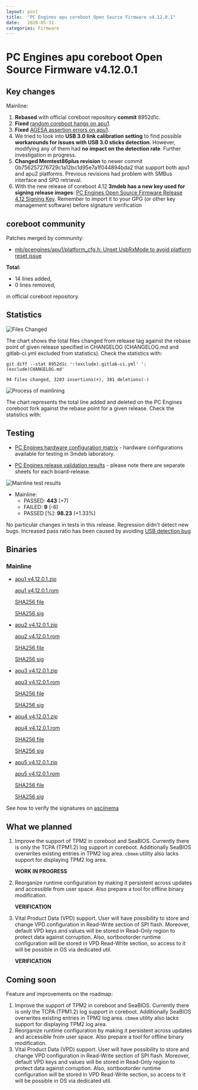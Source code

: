```yaml
---
layout: post
title:  "PC Engines apu coreboot Open Source Firmware v4.12.0.1"
date:   2020-05-31
categories: Firmware
---
```

# PC Engines apu coreboot Open Source Firmware v4.12.0.1

## Key changes

Mainline:

1. **Rebased** with official coreboot repository **commit** 8952d1c.
2. **Fixed** [random coreboot hangs on apu1](https://github.com/pcengines/coreboot/issues/394).
3. **Fixed** [AGESA assertion errors on apu1](https://github.com/pcengines/coreboot/issues/397).
4. We tried to look into **USB 3.0 link calibration setting** to find possible
   **workarounds for issues with USB 3.0 sticks detection**. However, modifying
   any of them had **no impact on the detection rate**. Further investigation
   in progress.
5. **Changed Memtest86plus revision** to newer commit
   0b756257276729c1a12bc1d95e7a1f044894bda2 that support both apu1 and apu2
   platforms. Previous revisions had problem with SMBus interface and SPD
   retrieval.
6. With the new release of coreboot 4.12 **3mdeb has a new key used for signing
   release images**: [PC Engines Open Source Firmware Release 4.12 Signing Key](https://github.com/3mdeb/3mdeb-secpack/blob/master/customer-keys/pcengines/release-keys/pcengines-open-source-firmware-release-4.12-key.asc).
   Remember to import it to your GPG (or other key management software) before
   signature verification

## coreboot community

Patches merged by community:

* [mb/pcengines/apu1/platform_cfg.h: Unset UsbRxMode to avoid platform reset issue](https://review.coreboot.org/c/coreboot/+/41627)

**Total:**

* 14 lines added,
* 0 lines removed,

in official coreboot repository.

## Statistics

![Files Changed](https://cloud.3mdeb.com/index.php/s/CYFjZBmYx6zZ6Pw/preview)

The chart shows the total files changed from release tag against the rebase
point of given release specified in CHANGELOG (CHANGELOG.md and gitlab-ci.yml
excluded from statistics). Check the statistics with:

```
git diff --stat 8952d1c ':(exclude).gitlab-ci.yml' ':(exclude)CHANGELOG.md'
```

`94 files changed, 3283 insertions(+), 381 deletions(-)`

![Process of mainlining](https://cloud.3mdeb.com/index.php/s/9SSoC6BFBMdfy7t/preview)

The chart represents the total line added and deleted on the PC Engines
coreboot fork against the rebase point for a given release. Check the
statistics with:

## Testing

* [PC Engines hardware configuration matrix](https://cloud.3mdeb.com/index.php/s/LMfrmjTgXc9tdxR/preview) - hardware configurations available for testing in 3mdeb laboratory.

* [PC Engines release validation results](https://3mdeb.us16.list-manage.com/track/click?u=fce95b885fc13fbf1db611816&id=96d9b426c0&e=16ffa34a09) - please note there are separate sheets for each board-release.

![Mainline test results](https://cloud.3mdeb.com/index.php/s/45snkiHepeJDTKf/preview)


* Mainline:
  * PASSED: **443** (+7)
  * FAILED: **9** (-6)
  * PASSED [%]: **98.23** (+1.33%)


No particular changes in tests in this release. Regression didn't detect new
bugs. Increased pass ratio has been caused by avoiding [USB detection bug](https://github.com/pcengines/coreboot/issues/264)

## Binaries

### Mainline

* [apu1 v4.12.0.1.zip](https://3mdeb.com/open-source-firmware/pcengines/apu1/apu1_v4.12.0.1.zip)

  [apu1 v4.12.0.1.rom](https://3mdeb.com/open-source-firmware/pcengines/apu1/apu1_v4.12.0.1.rom)

  [SHA256 file](https://3mdeb.com/open-source-firmware/pcengines/apu1/apu1_v4.12.0.1.SHA256)

  [SHA256 sig](https://3mdeb.com/open-source-firmware/pcengines/apu1/apu1_v4.12.0.1.SHA256.sig)

* [apu2 v4.12.0.1.zip](https://3mdeb.com/open-source-firmware/pcengines/apu2/apu2_v4.12.0.1.zip)

  [apu2 v4.12.0.1.rom](https://3mdeb.com/open-source-firmware/pcengines/apu2/apu2_v4.12.0.1.rom)

  [SHA256 file](https://3mdeb.com/open-source-firmware/pcengines/apu2/apu2_v4.12.0.1.SHA256)

  [SHA256 sig](https://3mdeb.com/open-source-firmware/pcengines/apu2/apu2_v4.12.0.1.SHA256.sig)

* [apu3 v4.12.0.1.zip](https://3mdeb.com/open-source-firmware/pcengines/apu3/apu3_v4.12.0.1.zip)

  [apu3 v4.12.0.1.rom](https://3mdeb.com/open-source-firmware/pcengines/apu3/apu3_v4.12.0.1.rom)

  [SHA256 file](https://3mdeb.com/open-source-firmware/pcengines/apu3/apu3_v4.12.0.1.SHA256)

  [SHA256 sig](https://3mdeb.com/open-source-firmware/pcengines/apu3/apu3_v4.12.0.1.SHA256.sig)

* [apu4 v4.12.0.1.zip](https://3mdeb.com/open-source-firmware/pcengines/apu4/apu4_v4.12.0.1.zip)

  [apu4 v4.12.0.1.rom](https://3mdeb.com/open-source-firmware/pcengines/apu4/apu4_v4.12.0.1.rom)

  [SHA256 file](https://3mdeb.com/open-source-firmware/pcengines/apu4/apu4_v4.12.0.1.SHA256)

  [SHA256 sig](https://3mdeb.com/open-source-firmware/pcengines/apu4/apu4_v4.12.0.1.SHA256.sig)

* [apu5 v4.12.0.1.zip](https://3mdeb.com/open-source-firmware/pcengines/apu5/apu5_v4.12.0.1.zip)

  [apu5 v4.12.0.1.rom](https://3mdeb.com/open-source-firmware/pcengines/apu5/apu5_v4.12.0.1.rom)

  [SHA256 file](https://3mdeb.com/open-source-firmware/pcengines/apu5/apu5_v4.12.0.1.SHA256)

  [SHA256 sig](https://3mdeb.com/open-source-firmware/pcengines/apu5/apu5_v4.12.0.1.SHA256.sig)

See how to verify the signatures on [asciinema](https://asciinema.org/a/335785)

## What we planned

1. Improve the support of TPM2 in coreboot and SeaBIOS. Currently there is only
   the TCPA (TPM1.2) log support in coreboot. Additionally SeaBIOS overwrites
   existing entries in TPM2 log area. `cbmem` utility also lacks support for
   displaying TPM2 log area.

   **WORK IN PROGRESS**

2. Reorganize runtime configuration by making it persistent across updates and
   accessible from user space. Also prepare a tool for offline binary
   modification.

   **VERIFICATION**

3. Vital Product Data (VPD) support. User will have possibility to store
   and change VPD configuration in Read-Write section of SPI flash. Moreover,
   default VPD keys and values will be stored in Read-Only region to protect
   data against corruption. Also, sortbootorder runtime configuration will be
   stored in VPD Read-Write section, so access to it will be possible in OS
   via dedicated util.

   **VERIFICATION**

## Coming soon

Feature and improvements on the roadmap:

1. Improve the support of TPM2 in coreboot and SeaBIOS. Currently there is only
   the TCPA (TPM1.2) log support in coreboot. Additionally SeaBIOS overwrites
   existing entries in TPM2 log area. `cbmem` utility also lacks support for
   displaying TPM2 log area.
2. Reorganize runtime configuration by making it persistent across updates and
   accessible from user space. Also prepare a tool for offline binary
   modification.
3. Vital Product Data (VPD) support. User will have possibility to store
   and change VPD configuration in Read-Write section of SPI flash. Moreover,
   default VPD keys and values will be stored in Read-Only region to protect
   data against corruption. Also, sortbootorder runtime configuration will be
   stored in VPD Read-Write section, so access to it will be possible in OS
   via dedicated util.
